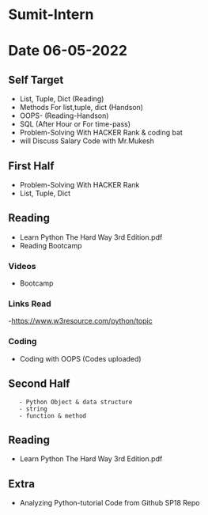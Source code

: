 # Sumit-Intern
# Date 06-05-2022

## Self Target 
 - List, Tuple, Dict (Reading)
 - Methods For list,tuple, dict (Handson)
 - OOPS- (Reading-Handson)
 - SQL (After Hour or For time-pass)
 - Problem-Solving With HACKER Rank & coding bat
 - will Discuss Salary Code with Mr.Mukesh


## First Half
 - Problem-Solving With HACKER Rank
 - List, Tuple, Dict
  
## Reading
 - Learn Python The Hard Way 3rd Edition.pdf
 - Reading Bootcamp

  
### Videos
- Bootcamp


### Links Read
 -https://www.w3resource.com/python/topic

### Coding
 - Coding with OOPS (Codes uploaded)

## Second Half

       - Python Object & data structure
       - string
       - function & method
## Reading
 - Learn Python The Hard Way 3rd Edition.pdf

## Extra
 - Analyzing Python-tutorial Code from Github SP18 Repo 